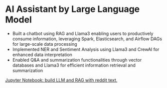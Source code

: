 # AI Assistant by Large Language Model 

* Built a chatbot using RAG and Llama3 enabling users to productively consume information, leveraging Spark, Elasticsearch, and Airflow DAGs for large-scale data processing
* Implemented NER and Sentiment Analysis using Llama3 and CrewAI for enhanced data interpretation
* Enabled Q&A and summarization functionalities through vector databases and Llama3 for efficient information retrieval and summarization

[Jupyter Notebook: build LLM and RAG with reddit text.](conversation_reddit.ipynb)
